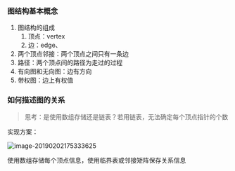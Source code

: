 ### 图结构基本概念

1. 图结构的组成
   1. 顶点：vertex
   2. 边：edge、
2. 两个顶点邻接：两个顶点之间只有一条边
3. 路径：两个顶点间的路径为走过的过程
4. 有向图和无向图：边有方向
5. 带权图：边上有权值

### 如何描述图的关系

> 思考：是使用数组存储还是链表？若用链表，无法确定每个顶点指针的个数

实现方案：

![image-20190202175333625](imgs/image-20190202175333625.png)

使用数组存储每个顶点信息，使用临界表或邻接矩阵保存关系信息